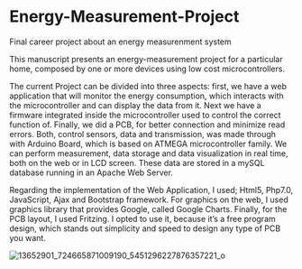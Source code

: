 # Energy-Measurement-Project

Final career project about an energy measurenment system


This manuscript presents an energy-measurement project for a particular home, composed by one or more devices using low cost microcontrollers.

The current Project can be divided into three aspects: first, we have a web application that will monitor the energy consumption, which interacts with the microcontroller and can display the data from it. Next we have a firmware integrated inside the microcontroller used to control the correct function of. Finally, we did a PCB, for better connection and minimize read errors.
Both, control sensors, data and transmission, was made through with Arduino Board, which is based on ATMEGA microcontroller family. We can perform measurement, data storage and data visualization in real time, both on the web or in LCD screen. These data are stored in a mySQL database running in an Apache Web Server.

Regarding the implementation of the Web Application, I used; Html5, Php7.0, JavaScript, Ajax and Bootstrap framework. For graphics on the web, I used graphics library that provides Google, called Google Charts.
Finally, for the PCB layout, I used Fritzing. I opted to use it, because it’s a free program design, which stands out simplicity and speed to design any type of PCB you want.

![13652901_724665871009190_5451296227876357221_o](https://cloud.githubusercontent.com/assets/25005913/21950431/f659edb4-d9fa-11e6-96bd-7a862bdcdaed.jpg)
